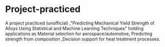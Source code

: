 # Project-practiced
A project practiced (unofficial) ,"Predicting Mechanical Yield Strength of Alloys Using Statistical and Machine Learning Techniques" holding applications as Material selection for aerospace/automotive, Predicting strength from composition ,Decision support for heat treatment processes.
